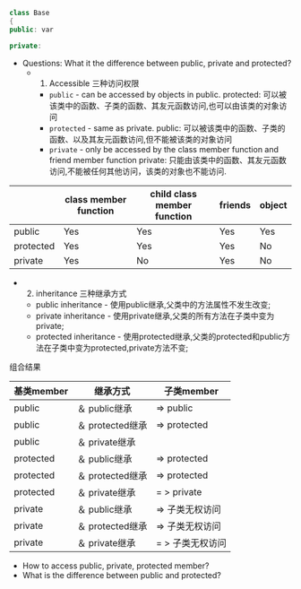   ```cpp
 class Base
 {
  public: var

  private:
``` 

* Questions: What it the difference between public, private and protected?  
   * 1) Accessible 三种访问权限
       * `public` - can be accessed by objects in public. protected: 可以被该类中的函数、子类的函数、其友元函数访问,也可以由该类的对象访问 
       * `protected` - same as private. public: 
       可以被该类中的函数、子类的函数、以及其友元函数访问,但不能被该类的对象访问
       * `private` - only be accessed by the class member function and friend member function private: 
       只能由该类中的函数、其友元函数访问,不能被任何其他访问，该类的对象也不能访问. 

|          |class member function| child class member function|     friends    |      object      | 
|----------|---------------------|----------------------------|----------------|------------------|
|public    | Yes                 | Yes                        |Yes             |      Yes         |
|protected | Yes                 | Yes                        |Yes             |      No          |
|private   | Yes                 | No                         |Yes             |      No          |

* 2) inheritance  三种继承方式  
    * public inheritance - 
    使用public继承,父类中的方法属性不发生改变;
    * private inheritance -
    使用private继承,父类的所有方法在子类中变为private; 
    * protected inheritance - 
    使用protected继承,父类的protected和public方法在子类中变为protected,private方法不变; 

组合结果

|基类member |继承方式 |子类member|
|-----------------|-----------|---------|
|public |＆ public继承 |=> public|
|public |＆ protected继承| => protected|
|public |＆ private继承| |= > private|
|protected |＆ public继承 |=> protected|
|protected |＆ protected继承 |=> protected|
|protected |＆ private继承 |= > private|
|private |＆ public继承 |=> 子类无权访问|
|private |＆ protected继承 |=> 子类无权访问|
|private |＆ private继承 |= > 子类无权访问|


* How to access public, private, protected member?
* What is the difference between public and protected?
